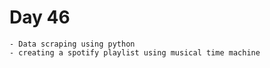 # Day 46
    - Data scraping using python
    - creating a spotify playlist using musical time machine